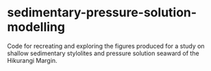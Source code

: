 # sedimentary-pressure-solution-modelling
Code for recreating and exploring the figures produced for a study on shallow sedimentary stylolites and pressure solution seaward of the Hikurangi Margin.
